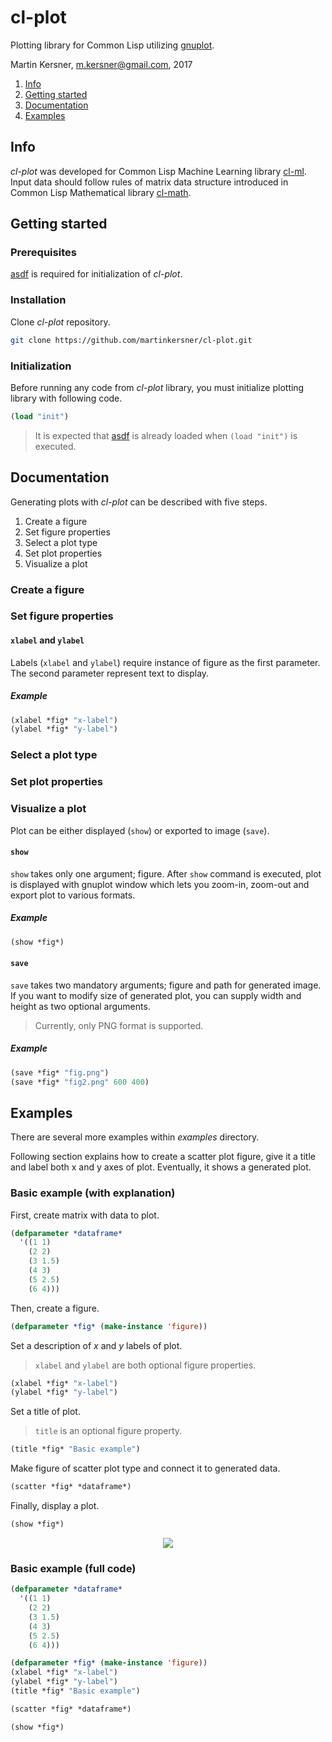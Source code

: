 # cl-plot
Plotting library for Common Lisp utilizing [gnuplot](http://www.gnuplot.info/).

Martin Kersner, <m.kersner@gmail.com>, 2017

1. [Info](https://github.com/martinkersner/cl-plot#info)
2. [Getting started](https://github.com/martinkersner/cl-plot#getting-started)
3. [Documentation](https://github.com/martinkersner/cl-plot#documentation)
4. [Examples](https://github.com/martinkersner/cl-plot#examples)

## Info
*cl-plot* was developed for Common Lisp Machine Learning library [cl-ml](https://github.com/martinkersner/cl-ml.git). Input data should follow rules of matrix data structure introduced in Common Lisp Mathematical library [cl-math](https://github.com/martinkersner/cl-math.git).

## Getting started
### Prerequisites
[asdf](https://gitlab.common-lisp.net/asdf/asdf) is required for initialization of *cl-plot*.

### Installation
Clone *cl-plot* repository.
```bash
git clone https://github.com/martinkersner/cl-plot.git
```
### Initialization
Before running any code from *cl-plot* library, you must initialize plotting library with following code.
```lisp
(load "init")
```
> It is expected that [asdf](https://gitlab.common-lisp.net/asdf/asdf) is already loaded when `(load "init")` is executed.

## Documentation
Generating plots with *cl-plot* can be described with five steps.

1. Create a figure
2. Set figure properties
3. Select a plot type
4. Set plot properties
5. Visualize a plot

### Create a figure
### Set figure properties
#### `xlabel` and `ylabel`
Labels (`xlabel` and `ylabel`) require instance of figure as the first parameter. The second parameter represent text to display.

##### Example
```lisp
(xlabel *fig* "x-label")
(ylabel *fig* "y-label")
```

### Select a plot type
### Set plot properties

### Visualize a plot
Plot can be either displayed (`show`) or exported to image (`save`).

#### `show`
`show` takes only one argument; figure.
After `show` command is executed, plot is displayed with gnuplot window which lets you zoom-in, zoom-out and export plot to various formats.

##### Example
```lisp
(show *fig*)
```

#### `save`
`save` takes two mandatory arguments; figure and path for generated image. If you want to modify size of generated plot, you can supply width and height as two optional arguments.

> Currently, only PNG format is supported.

##### Example
```lisp
(save *fig* "fig.png")
(save *fig* "fig2.png" 600 400)
```

## Examples
There are several more examples within *examples* directory.

Following section explains how to create a scatter plot figure, give it a title and label both x and y axes of plot. Eventually, it shows a generated plot.

### Basic example (with explanation)
First, create matrix with data to plot.
```lisp
(defparameter *dataframe*
  '((1 1)
    (2 2)
    (3 1.5)
    (4 3)
    (5 2.5)
    (6 4)))
```

Then, create a figure.
```lisp
(defparameter *fig* (make-instance 'figure))
```

Set a description of *x* and *y* labels of plot. 
> `xlabel` and `ylabel` are both optional figure properties.
```lisp
(xlabel *fig* "x-label")
(ylabel *fig* "y-label")
```

Set a title of plot.
> `title` is an optional figure property.
```lisp
(title *fig* "Basic example")
```

Make figure of scatter plot type and connect it to generated data.
```lisp
(scatter *fig* *dataframe*)
```

Finally, display a plot.
```lisp
(show *fig*)
```

<p align="center">
<img src="http://i.imgur.com/04YOTQA.png" />
</p>

### Basic example (full code)
```lisp
(defparameter *dataframe*
  '((1 1)
    (2 2)
    (3 1.5)
    (4 3)
    (5 2.5)
    (6 4)))

(defparameter *fig* (make-instance 'figure))
(xlabel *fig* "x-label")
(ylabel *fig* "y-label")
(title *fig* "Basic example")

(scatter *fig* *dataframe*)

(show *fig*)
```
